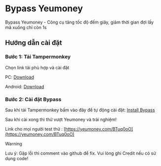 
# Bypass Yeumoney

Bypass Yeumoney - Công cụ tăng tốc độ đếm giây, giảm thời gian đợi lấy mã xuống chỉ còn 1s


## Hướng dẫn cài đặt

### Bước 1: Tải Tampermonkey
Chọn link tải phù hợp và cài đặt

PC: [Download](https://chromewebstore.google.com/detail/tampermonkey/dhdgffkkebhmkfjojejmpbldmpobfkfo)

Android: [Download](https://chromewebstore.google.com/detail/tampermonkey-legacy/lcmhijbkigalmkeommnijlpobloojgfn)
### Bước 2: Cài đặt Bypass
Sau khi tải Tampermonkey bấm vào đây để tự động cài đặt: [Install Bypass](https://raw.githubusercontent.com/Vuadaomodez900/kingmod999/main/bypass_yeumoney.js)

Sau khi cài xong thì thử vượt Yeumoney và trải nghiệm!

Link cho mọi người test thử : [https://yeumoney.com/BTuq0oO](https://yeumoney.com/BTuq0oO)

> [!WARNING]
Lưu ý: Gặp lỗi thì comment vào github để fix. Vui lòng ghi Credit nếu có sử dụng code!
